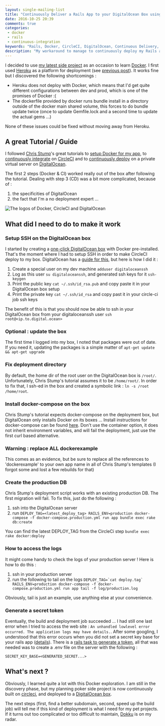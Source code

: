 ```yaml
---
layout: single-mailing-list
title: "Continuously Deliver a Rails App to your DigitalOcean Box using Docker"
date: 2016-10-25 20:39
comments: true
categories:
 - docker
 - rails
 - continuous-integration
keywords: "Rails, Docker, CircleCI, DigitalOcean, Continuous Delivery, Continuous Integration, SSH"
description: "My workaround to manage to continuously deploy my Rails app to a DigitalOcean server using docker and CircleCI"
---
```

I decided to use [my latest side project](https://github.com/philou/planning-poker) as an occasion to learn [Docker](https://www.docker.com/). I first used [Heroku](https://www.heroku.com/) as a platform for deployment (see [previous post](/how-to-boot-a-new-rails-project-with-docker-and-heroku/)). It works fine but I discovered the following shortcomings :

* Heroku does not deploy with Docker, which means that I'd get quite different configurations between dev and prod, which is one of the promises of Docker :(
* The dockerfile provided by docker runs bundle install in a directory outside of the docker main shared volume, this forces to do bundle update twice (once to update Gemfile.lock and a second time to update the actual gems ...)

None of these issues could be fixed without moving away from Heroku.

## A great Tutorial / Guide

I followed [Chris Stump](http://chrisstump.online/)'s great tutorials to [setup Docker for my app](http://chrisstump.online/2016/02/20/docker-existing-rails-application/), to [continuously integrate](http://chrisstump.online/2016/03/03/continuous-integration-docker-rails/) on [CircleCI](https://circleci.com/) and to [continuously deploy](http://chrisstump.online/2016/03/17/continuous-deployment-docker-rails/) on a private virtual server on [DigitalOcean](https://www.digitalocean.com/).

The first 2 steps (Docker & CI) worked really out of the box after following the tutorial. Dealing with step 3 (CD) was a bit more complicated, because of :

1. the specificities of DigitalOcean
2. the fact that I'm a no deployment expert ...

![The logos of Docker, CircleCI and DigitalOcean]({{site.url}}{{site.baseurl}}/imgs/2016-10-25-continuously-deliver-a-rails-app-to-your-digital-ocean-box-using-docker/docker-circleci-digitalocean.jpg)

## What did I need to do to make it work

### Setup SSH on the DigitalOcean box

I started by creating a [one-click DigitalOcean box](https://cloud.digitalocean.com/droplets/new?size=2gb&region=nyc3&appId=20423249&type=applications) with Docker pre-installed. That's the moment where I had to setup SSH in order to make CircleCI deploy to my box. DigitalOcean has a [guide for this](https://www.digitalocean.com/community/tutorials/how-to-use-ssh-keys-with-digitalocean-droplets), but here is how I did it :

1. Create a special user on my dev machine ```adduser digitaloceanssh```
2. Log as this user ```su digitaloceanssh```, and generated ssh keys for it ```ssh-keygen```
3. Print the public key ```cat ~/.ssh/id_rsa.pub``` and copy paste it in your DigitalOcean box setup
4. Print the private key ```cat ~/.ssh/id_rsa``` and copy past it in your circle-ci job ssh keys

The benefit of this is that you should now be able to ssh in your DigitalOcean box from your digitaloceanssh user ```ssh root@<ip.to.digital.ocean>```

### Optional : update the box

The first time I logged into my box, I noted that packages were out of date. If you need it, updating the packages is a simple matter of ```apt-get update && apt-get upgrade```

### Fix deployment directory

By default, the home dir of the root user on the DigitalOcean box is ```/root/```. Unfortunately, Chris Stump's tutorial assumes it to be ```/home/root/```. In order to fix that, I ssh-ed in the box and created a symbolic link : ```ln -s /root /home/root```.

### Install docker-compose on the box

Chris Stump's tutorial expects docker-compose on the deployment box, but DigitalOcean only installs Docker on its boxes ... Install instructions for docker-compose can be found [here](https://docs.docker.com/compose/install/). Don't use the container option, it does not inherit environment variables, and will fail the deployment, just use the first curl based alternative.

### Warning : replace ALL dockerexample

This comes as an evidence, but be sure to replace all the references to 'dockerexample' to your own app name in all of Chris Stump's templates (I forgot some and lost a few rebuilds for that)

### Create the production DB

Chris Stump's deployment script works with an existing production DB. The first migration will fail. To fix this, just do the following :

1. ssh into the DigitalOcean server
2. run ```DEPLOY_TAG=<latest_deploy_tag> RAILS_ENV=production docker-compose -f docker-compose.production.yml run app bundle exec rake db:create```

You can find the latest DEPLOY_TAG from the CircleCi step ```bundle exec rake docker:deploy```

### How to access the logs

It might come handy to check the logs of your production server ! Here is how to do this :

1. ssh in your production server
2. run the following to tail on the logs ```DEPLOY_TAG=`cat deploy.tag` RAILS_ENV=production docker-compose -f docker-compose.production.yml run app tail -f log/production.log```

Obviously, tail is just an example, use anything else at your convenience.

### Generate a secret token

Eventually, the build and deployment job succeeded ... I had still one last error when I tried to access the web site : ```An unhandled lowlevel error occurred. The application logs may have details.```. After some googling, I understood that this error occurs when you did not set a secret key base for your rails app ([details](http://stackoverflow.com/questions/37112804/an-unhandled-lowlevel-error-occurred-the-application-logs-may-have-details)). There is a [rails task to generate a token](http://www.jamesbadger.ca/2012/12/18/generate-new-secret-token/), all that was needed was to create a .env file on the server with the following :

```SECRET_KEY_BASE=<GENERATED_SECRET...>```

## What's next ?

Obviously, I learned quite a lot with this Docker exploration. I am still in the discovery phase, but my planning poker side project is now continuously built on [circleci](https://circleci.com/gh/philou/planning-poker), and deployed to a [DigitalOcean box](http://104.131.47.10/).

The next steps (first, find a better subdomain, second, speed up the build job) will tell me if this kind of deployment is what I need for my pet projects. If it turns out too complicated or too difficult to maintain, [Dokku](http://dokku.viewdocs.io/dokku/) is on my radar.
